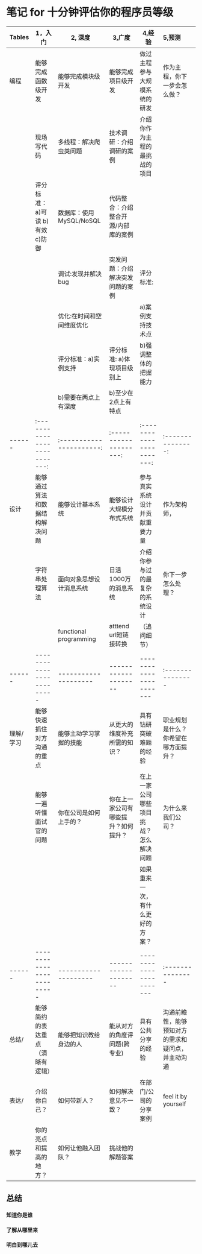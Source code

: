 # 笔记 for 十分钟评估你的程序员等级


|Tables      |  1，入门                  | 2, 深度               | 3,广度               | 4,经验                  |  5,预测  |
|------|-------------------------|--------------------|--------------------|-----------------------|:---------------|
|编程  |能够完成函数级开发            |能够完成模块级开发     |能够完成项目级开发     |做过主程参与大规模系统的研发|作为主程，你下一步会怎么做？
|      |现场写代码                   |多线程：解决爬虫类问题 |技术调研：介绍调研的案例|介绍你作为主程的最挑战的项目|                |
|      |评分标准：a)可读 b)有效 c)防御|数据库：使用MySQL/NoSQL|代码整合：介绍整合开源/内部库的案例|               |                |
|      |                            |调试:发现并解决bug     |突发问题：介绍解决突发问题的案例   |评分标准:       |           |
|      |                            |优化:在时间和空间维度优化|                               |a)案例支持技术点 |           |
|      |                            |评分标准：a)实例支持     |评分标准: a)体现项目级别上      |b)强调整体的把握能力|          |
|      |                            |b)需要在两点上有深度     |b)至少在2点上有特点             |                  |           |
|------|:--------------------------:|:----------------------:|:--------------------:|:-----------------------:|:---------------:|
|设计  |能够通过算法和数据结构解决问题|能够设计基本系统          |能够设计大规模分布式系统  |参与真实系统设计并贡献重要力量|作为架构师，|
|      |字符串处理算法              |面向对象思想设计消息系统   |日活1000万的消息系统     |介绍你参与过的最复杂的系统设计|你下一步怎么处理？|
|      |                           |functional programming   |atttend url短链接转换   |（追问细节）                |                 |
|------|-------------------------|--------------------|--------------------|-----------------------|:---------------|
|理解/学习|能够快速抓住对方沟通的重点|能够主动学习掌握的技能|从更大的维度补充所需的知识？|具有钻研突破难题的经验 |职业规划是什么？你希望在哪方面提升？|
|       |能够一遍听懂面试官的问题 |你在公司是如何上手的？ | 你在上一家公司有哪些提升？如何提升？  |在上一家公司哪些项目挑战？怎么解决问题|为什么来我们公司？|
|       |                      |                      |                               |如果重来一次，有什么更好的方案？|                           |
|------|-------------------------|--------------------|--------------------|-----------------------|:---------------|
|总结/ |能够简约的表达重点（清晰有逻辑）|能够把知识教给身边的人|能从对方的角度评问题(跨专业)|具有公共分享的经验  |沟通前瞻性，能够预知对方的需求和疑问点，并主动沟通|
|表达/ |介绍你自己？                 |如何带新人？      |如何解决意见不一致？           |在部门/公司的分享案例 |feel it by yourself|
|教学  |你的亮点和提高的地方？       |如何让他融入团队？  |挑战他的解题答案              |                    |                   |

## 总结

#### 知道你是谁
#### 了解从哪里来
#### 明白到哪儿去
